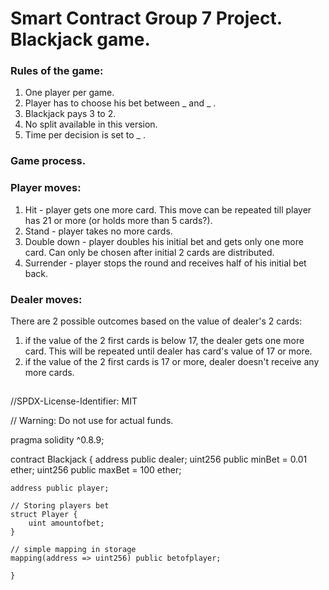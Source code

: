 # Smart Contract Group 7 Project. Blackjack game.
 
### Rules of the game:
1. One player per game.
2. Player has to choose his bet between _ and _ .
3. Blackjack pays 3 to 2.
4. No split available in this version.
5. Time per decision is set to _ .

### Game process.


### Player moves:
1. Hit - player gets one more card. This move can be repeated till player has 21 or more (or holds more than 5 cards?).
2. Stand - player takes no more cards.
3. Double down - player doubles his initial bet and gets only one more card. Can only be chosen after initial 2 cards are distributed.
4. Surrender - player stops the round and receives half of his initial bet back.

### Dealer moves:
There are 2 possible outcomes based on the value of dealer's 2 cards:
1. if the value of the 2 first cards is below 17, the dealer gets one more card. This will be repeated until dealer has card's value of 17 or more.
2. if the value of the 2 first cards is 17 or more, dealer doesn't receive any more cards.
 
## 

//SPDX-License-Identifier: MIT

// Warning: Do not use for actual funds.

pragma solidity ^0.8.9;

contract Blackjack {
    address public dealer;
    uint256 public minBet = 0.01 ether;
    uint256 public maxBet = 100 ether;
    
    address public player;

    // Storing players bet
    struct Player {
        uint amountofbet;
    }
    
    // simple mapping in storage
    mapping(address => uint256) public betofplayer;

    }
